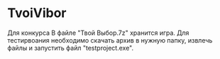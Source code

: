 # TvoiVibor
Для конкурса
В файле "Твой Выбор.7z" хранится игра. 
Для тестирвоания необходимо скачать архив в нужную папку, извлечь файлы и запустить файл "testproject.exe".


